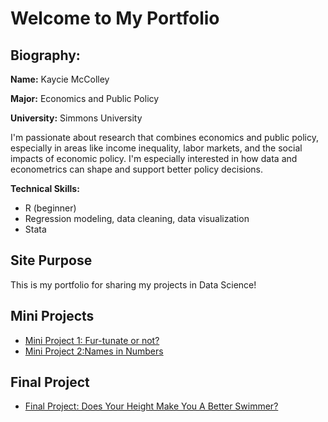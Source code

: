 # Welcome to My Portfolio

## Biography:

**Name:** Kaycie McColley


**Major:** Economics and Public Policy  


**University:** Simmons University  

I'm passionate about research that combines economics and public policy, especially in areas like income inequality, labor markets, and the social impacts of economic policy. I'm especially interested in how data and econometrics can shape and support better policy decisions.  

**Technical Skills:**  
- R (beginner)  
- Regression modeling, data cleaning, data visualization  
- Stata


## Site Purpose

This is my portfolio for sharing my projects in Data Science!

## Mini Projects

- [Mini Project 1: Fur-tunate or not?](https://kaycie-mc89.github.io/DS-Final-Project/2025/03/01/Mini-Project-One.html)
- [Mini Project 2:Names in Numbers](https://kaycie-mc89.github.io/DS-Final-Project/2025/04/01/Mini-Project-Two.html)

## Final Project

- [Final Project: Does Your Height Make You A Better Swimmer?](https://kaycie-mc89.github.io/DS-Final-Project/McColley-DS-Final-Project.html)

